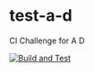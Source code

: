 # test-a-d
CI Challenge for A D

[![Build and Test](https://github.com/qb14-0985-4a94-939e-12e4f9cf1e8d/test-a-d/actions/workflows/build-and-test.yml/badge.svg)](https://github.com/qb14-0985-4a94-939e-12e4f9cf1e8d/test-a-d/actions/workflows/build-and-test.yml)
